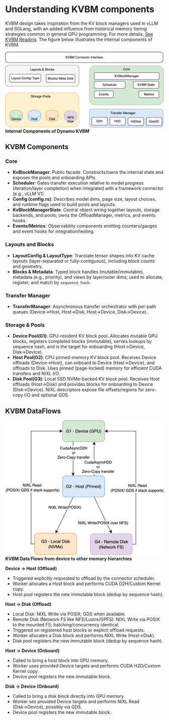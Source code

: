 <!--
SPDX-FileCopyrightText: Copyright (c) 2025 NVIDIA CORPORATION & AFFILIATES.
All rights reserved.
SPDX-License-Identifier: Apache-2.0

Licensed under the Apache License, Version 2.0 (the "License");
you may not use this file except in compliance with the License.
You may obtain a copy of the License at

http://www.apache.org/licenses/LICENSE-2.0

Unless required by applicable law or agreed to in writing, software
distributed under the License is distributed on an "AS IS" BASIS,
WITHOUT WARRANTIES OR CONDITIONS OF ANY KIND, either express or implied.
See the License for the specific language governing permissions and
limitations under the License.
-->

# Understanding KVBM components

KVBM design takes inspiration from the KV block managers used in vLLM and SGLang, with an added influence from historical memory tiering strategies common in general GPU programming. For more details, [See KVBM Reading](kvbm_reading.md). The figure below illustrates the internal components of KVBM.

![Internal Components of Dynamo KVBM. ](../images/kvbm-components.png)
**Internal Components of Dynamo KVBM**

## KVBM Components
### Core
- **KvBlockManager**: Public facade. Constructs/owns the internal state and exposes the pools and onboarding APIs.
- **Scheduler**: Gates transfer execution relative to model progress (iteration/layer completion) when integrated with a framework connector (e.g., vLLM V1).
- **Config (config.rs)**: Describes model dims, page size, layout choices, and runtime flags used to build pools and layouts.
- **KvBlockManagerState**: Central object wiring together layouts, storage backends, and pools; owns the OffloadManager, metrics, and events hooks.
- **Events/Metrics**: Observability components emitting counters/gauges and event hooks for integration/testing.

### Layouts and Blocks
- **LayoutConfig & LayoutType**: Translate tensor shapes into KV cache layouts (layer-separated or fully-contiguous), including block counts and geometry.
- **Blocks & Metadata**: Typed block handles (mutable/immutable), metadata (e.g., priority), and views by layer/outer dims; used to allocate, register, and match by `sequence_hash`.

### Transfer Manager
- **TransferManager**: Asynchronous transfer orchestrator with per-path queues (Device→Host, Host→Disk, Host→Device, Disk→Device).

### Storage & Pools
- **Device Pool(G1)**: GPU-resident KV block pool. Allocates mutable GPU blocks, registers completed blocks (immutable), serves lookups by sequence hash, and is the target for onboarding (Host→Device, Disk→Device).
- **Host Pool(G2)**: CPU pinned-memory KV block pool. Receives Device offloads (Device→Host), can onboard to Device (Host→Device), and offloads to Disk. Uses pinned (page-locked) memory for efficient CUDA transfers and NIXL I/O.
- **Disk Pool(G3)**: Local SSD NVMe-backed KV block pool. Receives Host offloads (Host→Disk) and provides blocks for onboarding to Device (Disk→Device). NIXL descriptors expose file offsets/regions for zero-copy I/O and optional GDS.

## KVBM DataFlows
![KVBM Data Flows. ](../images/kvbm-data-flows.png)
**KVBM Data Flows from device to other memory hierarchies**

**Device → Host (Offload)**
* Triggered explicitly requested to offload by the connector scheduler.
* Worker allocates a Host block and performs CUDA D2H/Custom Kernel copy.
* Host pool registers the new immutable block (dedup by sequence hash).

**Host → Disk (Offload)**
* Local Disk: NIXL Write via POSIX; GDS when available.
* Remote Disk (Network FS like NFS/Lustre/GPFS): NIXL Write via POSIX to the mounted FS; batching/concurrency identical.
* Triggered on registered host blocks or explicit offload requests.
* Worker allocates a Disk block and performs NIXL Write (Host→Disk).
* Disk pool registers the new immutable block (dedup by sequence hash).

**Host → Device (Onboard)**
* Called to bring a host block into GPU memory.
* Worker uses provided Device targets and performs CUDA H2D/Custom Kernel copy.
* Device pool registers the new immutable block.

**Disk → Device (Onboard)**
* Called to bring a disk block directly into GPU memory.
* Worker ses provided Device targets and performs NIXL Read (Disk→Device), possibly via GDS.
* Device pool registers the new immutable block.
